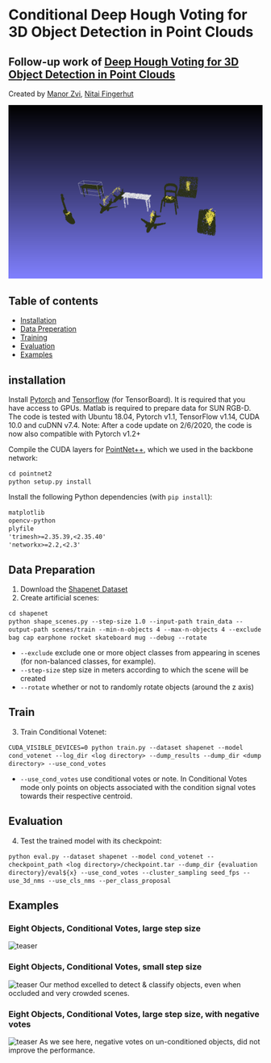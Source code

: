 # Conditional Deep Hough Voting for 3D Object Detection in Point Clouds
## Follow-up work of [Deep Hough Voting for 3D Object Detection in Point Clouds](https://github.com/facebookresearch/votenet)
Created by [Manor Zvi](mailto:manor.zvi@campus.technion.ac.il), [Nitai Fingerhut](mailto:nitaifingerhut@gmail.com)

![teaser](https://github.com/manorzvi/votenet-1/blob/main/results-oct24/eval_shapenet_num_target32_cond_votes/000001_snap00.png)

## Table of contents

- [Installation](#installation)
- [Data Preperation](#data-preparation)
- [Training](#training)
- [Evaluation](#evaluation)
- [Examples](#examples)

## installation

Install [Pytorch](https://pytorch.org/get-started/locally/) and [Tensorflow](https://github.com/tensorflow/tensorflow) (for TensorBoard). It is required that you have access to GPUs. Matlab is required to prepare data for SUN RGB-D. The code is tested with Ubuntu 18.04, Pytorch v1.1, TensorFlow v1.14, CUDA 10.0 and cuDNN v7.4. Note: After a code update on 2/6/2020, the code is now also compatible with Pytorch v1.2+

Compile the CUDA layers for [PointNet++](http://arxiv.org/abs/1706.02413), which we used in the backbone network:

    cd pointnet2
    python setup.py install

Install the following Python dependencies (with `pip install`):

    matplotlib
    opencv-python
    plyfile
    'trimesh>=2.35.39,<2.35.40'
    'networkx>=2.2,<2.3'

## Data Preparation

1. Download the [Shapenet Dataset](https://shapenet.cs.stanford.edu/iccv17/)
2. Create artificial scenes: 
```shell
cd shapenet
python shape_scenes.py --step-size 1.0 --input-path train_data --output-path scenes/train --min-n-objects 4 --max-n-objects 4 --exclude bag cap earphone rocket skateboard mug --debug --rotate
```
- `--exclude` exclude one or more object classes from appearing in scenes (for non-balanced classes, for example).
- `--step-size` step size in meters according to which the scene will be created
- `--rotate` whether or not to randomly rotate objects (around the z axis)

## Train

3. Train Conditional Votenet:
```shell
CUDA_VISIBLE_DEVICES=0 python train.py --dataset shapenet --model cond_votenet --log_dir <log directory> --dump_results --dump_dir <dump directory> --use_cond_votes
```
- `--use_cond_votes` use conditional votes or note. In Conditional Votes mode only points on objects associated with the condition signal votes towards their respective centroid.

## Evaluation

4. Test the trained model with its checkpoint:
```shell
python eval.py --dataset shapenet --model cond_votenet --checkpoint_path <log directory>/checkpoint.tar --dump_dir {evaluation directory}/eval${x} --use_cond_votes --cluster_sampling seed_fps --use_3d_nms --use_cls_nms --per_class_proposal
```

## Examples

### Eight Objects, Conditional Votes, large step size
![teaser](https://github.com/manorzvi/votenet-1/blob/shapenet-workinet-real/large_step_scene.gif)
### Eight Objects, Conditional Votes, small step size
![teaser](https://github.com/manorzvi/votenet-1/blob/shapenet-workinet-real/small_step_scene.gif)
Our method excelled to detect & classify objects, even when occluded and very crowded scenes.  
### Eight Objects, Conditional Votes, large step size, with negative votes
![teaser](https://github.com/manorzvi/votenet-1/blob/shapenet-workinet-real/large_step_neg_votes_scene.gif)
As we see here, negative votes on un-conditioned objects, did not improve the performance.
